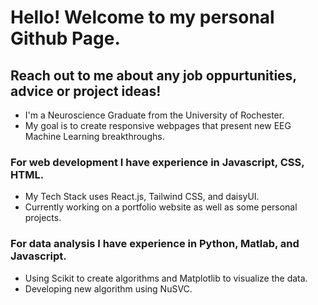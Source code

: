 # Hello! Welcome to my personal Github Page. 
## Reach out to me about any job oppurtunities, advice or project ideas!
  - I'm a Neuroscience Graduate from the University of Rochester.
  - My goal is to create responsive webpages that present new EEG Machine Learning breakthroughs.

### For web development I have experience in Javascript, CSS, HTML.
  - My Tech Stack uses React.js, Tailwind CSS, and daisyUI.
  - Currently working on a portfolio website as well as some personal projects.
  
### For data analysis I have experience in Python, Matlab, and Javascript.
  - Using Scikit to create algorithms and Matplotlib to visualize the data.
  - Developing new algorithm using NuSVC.
